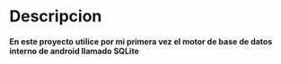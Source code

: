 <h1>Descripcion</h1>
<h4>En este proyecto utilice por mi primera vez el motor de base de datos interno de android llamado SQLite</h4>
